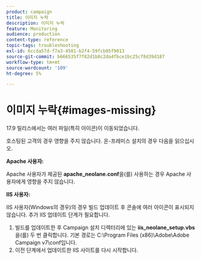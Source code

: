 ```yaml
---
product: campaign
title: 이미지 누락
description: 이미지 누락
feature: Monitoring
audience: production
content-type: reference
topic-tags: troubleshooting
exl-id: 6ccda57d-f7a3-4501-b2f4-59fcb05f9013
source-git-commit: b666535f7f82d1b8c2da4fbce1bc25cf8d39d187
workflow-type: tm+mt
source-wordcount: '109'
ht-degree: 5%

---
```


# 이미지 누락{#images-missing}



17.9 릴리스에서는 여러 파일(특히 아이콘)이 이동되었습니다.

호스팅된 고객의 경우 영향을 주지 않습니다. 온-프레미스 설치의 경우 다음을 읽으십시오.

**Apache 사용자:**

Apache 사용자가 제공된 **apache_neolane.conf**&#x200B;을(를) 사용하는 경우 Apache 사용자에게 영향을 주지 않습니다.

**IIS 사용자:**

IIS 사용자(Windows의 경우)의 경우 빌드 업데이트 후 콘솔에 여러 아이콘이 표시되지 않습니다. 추가 IIS 업데이트 단계가 필요합니다.

1. 빌드를 업데이트한 후 Campaign 설치 디렉터리에 있는 **iis_neolane_setup.vbs**&#x200B;을(를) 두 번 클릭합니다. 기본 경로는 C:\Program Files (x86)\Adobe\Adobe Campaign v7\conf입니다.
1. 이전 단계에서 업데이트한 IIS 사이트를 다시 시작합니다.
